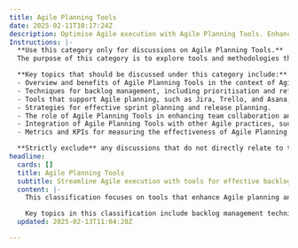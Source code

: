 ```yaml
---
title: Agile Planning Tools
date: 2025-02-11T10:17:24Z
description: Optimise Agile execution with Agile Planning Tools. Enhance backlog management, forecasting, and collaboration across teams.
Instructions: |-
  **Use this category only for discussions on Agile Planning Tools.**  
  The purpose of this category is to explore tools and methodologies that facilitate effective planning and execution within Agile frameworks. Agile Planning Tools are essential for enhancing team collaboration, managing backlogs, and improving forecasting accuracy in Agile projects.

  **Key topics that should be discussed under this category include:**
  - Overview and benefits of Agile Planning Tools in the context of Agile methodologies.
  - Techniques for backlog management, including prioritisation and refinement processes.
  - Tools that support Agile planning, such as Jira, Trello, and Asana, and their functionalities.
  - Strategies for effective sprint planning and release planning.
  - The role of Agile Planning Tools in enhancing team collaboration and communication.
  - Integration of Agile Planning Tools with other Agile practices, such as Scrum and Kanban.
  - Metrics and KPIs for measuring the effectiveness of Agile Planning Tools in project delivery.

  **Strictly exclude** any discussions that do not directly relate to the planning tools used in Agile methodologies, such as general project management tools that do not adhere to Agile principles, or unrelated software development practices that do not focus on Agile execution.
headline:
  cards: []
  title: Agile Planning Tools
  subtitle: Streamline Agile execution with tools for effective backlog management, forecasting, and team collaboration across Kanban, Scrum, and DevOps methodologies.
  content: |-
    This classification focuses on tools that enhance Agile planning and execution, making it easier for teams to manage their backlogs, forecast project timelines, and collaborate effectively. By leveraging these tools, teams can streamline their workflows and adapt to changing requirements, ensuring that they remain responsive and efficient in their delivery.

    Key topics in this classification include backlog management techniques, forecasting methods, collaboration strategies across Agile frameworks like Scrum and Kanban, and insights from Lean and DevOps practices. Posts may also explore the integration of Evidence-Based Management principles and Complexity Theory to improve decision-making and adaptability in dynamic environments.
  updated: 2025-02-13T11:04:28Z

---
```


